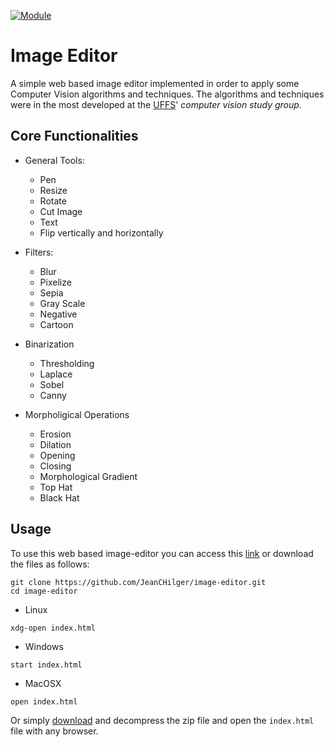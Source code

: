 [![Module](https://img.shields.io/badge/opencvjs-3.4.0-red.svg?style=flat
)](https://docs.opencv.org/3.4.0/d5/d10/tutorial_js_root.html "OpecvJS Tutorials")

# Image Editor

A simple web based image editor implemented in order to apply some Computer Vision algorithms and techniques.
The algorithms and techniques were in the most developed at the [UFFS](https://www.uffs.edu.br/campi/chapeco)' *computer vision study group*.

## Core Functionalities

- General Tools:
  - Pen
  - Resize
  - Rotate
  - Cut Image
  - Text
  - Flip vertically and horizontally
  
- Filters:
  - Blur
  - Pixelize
  - Sepia
  - Gray Scale
  - Negative
  - Cartoon
  
- Binarization
  - Thresholding
  - Laplace
  - Sobel
  - Canny
  
- Morpholigical Operations
  - Erosion
  - Dilation
  - Opening
  - Closing
  - Morphological Gradient
  - Top Hat
  - Black Hat

## Usage

To use this web based image-editor you can access this [link](https://jeanchilger.github.io/image-editor) or download the files as follows:
```
git clone https://github.com/JeanCHilger/image-editor.git
cd image-editor
```
- Linux
```
xdg-open index.html
```
- Windows
```
start index.html
```
- MacOSX
```
open index.html
```

Or simply [download](https://github.com/JeanCHilger/image-editor/archive/master.zip) and decompress the zip file and open the `index.html` file with any browser.
